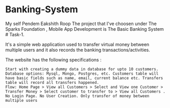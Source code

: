 # Banking-System

My self Pendem Eakshith Roop
The project that I've choosen under The Sparks Foundation , Mobile App Development is The Basic Banking System # Task-1.

It's a simple web application used to transfer virtual money between multiple users and it also records the banking transactions/activities.

The website has the following specifications :

    Start with creating a dummy data in database for upto 10 customers. Database options: Mysql, Mongo, Postgres, etc. Customers table will have basic fields such as name, email, current balance etc. Transfers table will record all transfers happened.
    Flow: Home Page > View all Customers > Select and View one Customer > Transfer Money > Select customer to transfer to > View all Customers .
    No Login Page. No User Creation. Only transfer of money between multiple users
